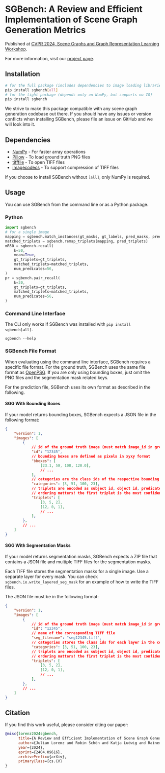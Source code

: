 # SGBench: A Review and Efficient Implementation of Scene Graph Generation Metrics

Published at [CVPR 2024, Scene Graphs and Graph Representation Learning Workshop](https://sites.google.com/view/sg2rl/index).

For more information, visit our [project page](https://lorjul.github.io/sgbench/).

## Installation

``` bash
# for the full package (includes dependencies to image loading libraries)
pip install sgbench[all]
# for the light package (depends only on NumPy, but supports no IO)
pip install sgbench
```

We strive to make this package compatible with any scene graph generation codebase out there. If you should have any issues or version conflicts when installing SGBench, please file an issue on GitHub and we will look into it.

## Dependencies

- [NumPy](https://numpy.org/) - For faster array operations
- [Pillow](https://pillow.readthedocs.io/en/stable/index.html) - To load ground truth PNG files
- [tifffile](https://github.com/cgohlke/tifffile) - To open TIFF files
- [imagecodecs](https://github.com/cgohlke/imagecodecs) - To support compression of TIFF files

If you choose to install SGBench without `[all]`, only NumPy is required.

## Usage

You can use SGBench from the command line or as a Python package.

### Python

``` python
import sgbench
# for a single image
mapping = sgbench.match_instances(gt_masks, gt_labels, pred_masks, pred_labels)
matched_triplets = sgbench.remap_triplets(mapping, pred_triplets)
mR50 = sgbench.recall(
    k=50,
    mean=True,
    gt_triplets=gt_triplets,
    matched_triplets=matched_triplets,
    num_predicates=56,
)
pr = sgbench.pair_recall(
    k=20,
    gt_triplets=gt_triplets,
    matched_triplets=matched_triplets,
    num_predicates=56,
)
```

### Command Line Interface

The CLI only works if SGBench was installed with `pip install sgbench[all]`.

    sgbench --help

### SGBench File Format

When evaluating using the command line interface, SGBench requires a specific file format. For the ground truth, SGBench uses the same file format as [OpenPSG](https://github.com/Jingkang50/OpenPSG). If you are only using bounding boxes, just omit the PNG files and the segmentation mask related keys.

For the prediction file, SGBench uses its own format as described in the following.

#### SGG With Bounding Boxes

If your model returns bounding boxes, SGBench expects a JSON file in the following format:

``` json
{
    "version": 1,
    "images": [
        {
            // id of the ground truth image (must match image_id in ground truth file)
            "id": "12345",
            // bounding boxes are defined as pixels in xyxy format
            "bboxes": [
                [23.1, 50, 100, 120.0],
                // ...
            ],
            // categories are the class ids of the respective bounding boxes
            "categories": [3, 51, 100, 23],
            // triplets are encoded as subject id, object id, predicate
            // ordering matters! the first triplet is the most confident one
            "triplets": [
                [3, 5, 2],
                [12, 0, 1],
                // ...
            ],
        },
        // ...
    ]
}
```

#### SGG With Segmentation Masks

If your model returns segmentation masks, SGBench expects a ZIP file that contains a JSON file and multiple TIFF files for the segmentation masks.

Each TIFF file stores the segmentation masks for a single image. Use a separate layer for every mask. You can check `sgbench.io.write_layered_seg_mask` for an example of how to write the TIFF files.

The JSON file must be in the following format:

``` json
{
    "version": 1,
    "images": [
        {
            // id of the ground truth image (must match image_id in ground truth file)
            "id": "12345",
            // name of the corresponding TIFF file
            "seg_filename": "seg12345.tiff",
            // categories stores the class ids for each layer in the corresponding TIFF file
            "categories": [3, 51, 100, 23],
            // triplets are encoded as subject id, object id, predicate
            // ordering matters! the first triplet is the most confident one
            "triplets": [
                [3, 5, 2],
                [12, 0, 1],
                // ...
            ],
        },
        // ...
    ]
}
```

## Citation

If you find this work useful, please consider citing our paper:

``` bibtex
@misc{lorenz2024sgbench,
      title={A Review and Efficient Implementation of Scene Graph Generation Metrics},
      author={Julian Lorenz and Robin Schön and Katja Ludwig and Rainer Lienhart},
      year={2024},
      eprint={2404.09616},
      archivePrefix={arXiv},
      primaryClass={cs.CV}
}
```
